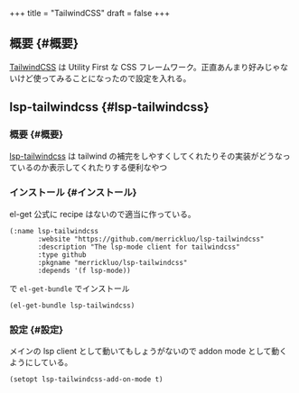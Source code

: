 +++
title = "TailwindCSS"
draft = false
+++

## 概要 {#概要}

[TailwindCSS](https://tailwindcss.com/) は Utility First な CSS フレームワーク。正直あんまり好みじゃないけど使ってみることになったので設定を入れる。


## lsp-tailwindcss {#lsp-tailwindcss}


### 概要 {#概要}

[lsp-tailwindcss](https://github.com/merrickluo/lsp-tailwindcss) は tailwind の補完をしやすくしてくれたりその実装がどうなっているのか表示してくれたりする便利なやつ


### インストール {#インストール}

el-get 公式に recipe はないので適当に作っている。

```emacs-lisp
(:name lsp-tailwindcss
       :website "https://github.com/merrickluo/lsp-tailwindcss"
       :description "The lsp-mode client for tailwindcss"
       :type github
       :pkgname "merrickluo/lsp-tailwindcss"
       :depends '(f lsp-mode))
```

で `el-get-bundle` でインストール

```emacs-lisp
(el-get-bundle lsp-tailwindcss)
```


### 設定 {#設定}

メインの lsp client として動いてもしょうがないので
addon mode として動くようにしている。

```emacs-lisp
(setopt lsp-tailwindcss-add-on-mode t)
```
